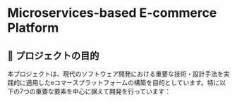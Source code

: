 # Microservices-based E-commerce Platform

## 🎯 プロジェクトの目的

本プロジェクトは、現代のソフトウェア開発における重要な技術・設計手法を実践的に適用したeコマースプラットフォームの構築を目的としています。特に以下の7つの重要な要素を中心に据えて開発を行っています：

